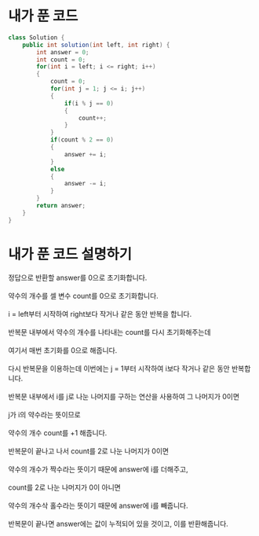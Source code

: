 # 내가 푼 코드

```java
class Solution {
    public int solution(int left, int right) {
        int answer = 0;
        int count = 0;
        for(int i = left; i <= right; i++)
        {
            count = 0;
            for(int j = 1; j <= i; j++)
            {
                if(i % j == 0)
                {
                    count++;
                }
            }
            if(count % 2 == 0)
            {
                answer += i;
            }
            else
            {
                answer -= i;
            }
        }
        return answer;
    }
}
```

# 내가 푼 코드 설명하기

정답으로 반환할 answer를 0으로 초기화합니다.<br><br>
약수의 개수를 셀 변수 count를 0으로 초기화합니다.<br><br>
i = left부터 시작하여 right보다 작거나 같은 동안 반복을 합니다.<br><br>
반복문 내부에서 약수의 개수를 나타내는 count를 다시 초기화해주는데<br><br>
여기서 매번 초기화를 0으로 해줍니다.<br><br>
다시 반복문을 이용하는데 이번에는 j = 1부터 시작하여 i보다 작거나 같은 동안 반복합니다.<br><br>
반복문 내부에서 i를 j로 나눈 나머지를 구하는 연산을 사용하여 그 나머지가 0이면<br><br>
j가 i의 약수라는 뜻이므로<br><br>
약수의 개수 count를 +1 해줍니다.<br><br>
반복문이 끝나고 나서 count를 2로 나눈 나머지가 0이면<br><br>
약수의 개수가 짝수라는 뜻이기 때문에 answer에 i를 더해주고,<br><br>
count를 2로 나눈 나머지가 0이 아니면<br><br>
약수의 개수삭 홀수라는 뜻이기 때문에 answer에 i를 빼줍니다.<br><br>
반복문이 끝나면 answer에는 값이 누적되어 있을 것이고, 이를 반환해줍니다. 
